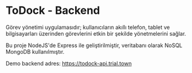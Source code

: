 # ToDock - Backend

Görev yönetimi uygulamasıdır; kullanıcıların akıllı telefon, tablet ve bilgisayarları üzerinden görevlerini etkin bir şekilde yönetmelerini sağlar.

Bu proje NodeJS'de Express ile
geliştirilmiştir, veritabanı olarak NoSQL MongoDB
kullanılmıştır.

Demo backend adres: https://todock-api.trial.town
